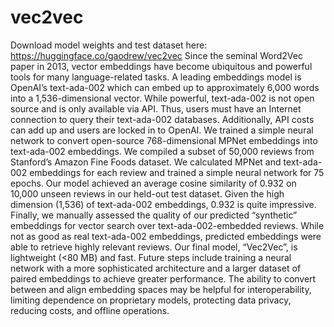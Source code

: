 # vec2vec
Download model weights and test dataset here: https://huggingface.co/gaodrew/vec2vec
Since the seminal Word2Vec paper in 2013, vector embeddings have become ubiquitous and powerful tools for many language-related tasks. A leading embeddings model is OpenAI’s text-ada-002 which can embed up to approximately 6,000 words into a 1,536-dimensional vector. While powerful, text-ada-002 is not open source and is only available via API. Thus, users must have an Internet connection to query their text-ada-002 databases. Additionally, API costs can add up and users are locked in to OpenAI. We trained a simple neural network to convert open-source 768-dimensional MPNet embeddings into text-ada-002 embeddings. We compiled a subset of 50,000 reviews from Stanford’s Amazon Fine Foods dataset. We calculated MPNet and text-ada-002 embeddings for each review and trained a simple neural network for 75 epochs. Our model achieved an average cosine similarity of 0.932 on 10,000 unseen reviews in our held-out test dataset. Given the high dimension (1,536) of text-ada-002 embeddings, 0.932 is quite impressive. Finally, we manually assessed the quality of our predicted “synthetic” embeddings for vector search over text-ada-002-embedded reviews. While not as good as real text-ada-002 embeddings, predicted embeddings were able to retrieve highly relevant reviews. Our final model, “Vec2Vec”, is lightweight (<80 MB) and fast. Future steps include training a neural network with a more sophisticated architecture and a larger dataset of paired embeddings to achieve greater performance. The ability to convert between and align embedding spaces may be helpful for interoperability, limiting dependence on proprietary models, protecting data privacy, reducing costs, and offline operations.
